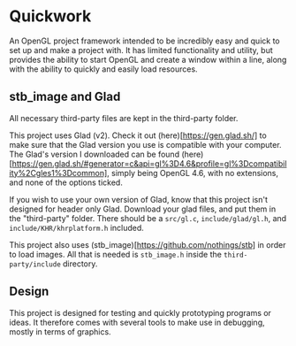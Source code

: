 # Quickwork

An OpenGL project framework intended to be incredibly easy and quick to set up and make a project with. It has limited functionality and utility, but provides the ability to start OpenGL and create a window within a line, along with the ability to quickly and easily load resources.

## stb_image and Glad

All necessary third-party files are kept in the third-party folder.

This project uses Glad (v2). Check it out (here)[https://gen.glad.sh/] to make sure that the Glad version you use is compatible with your computer.
The Glad's version I downloaded can be found (here)[https://gen.glad.sh/#generator=c&api=gl%3D4.6&profile=gl%3Dcompatibility%2Cgles1%3Dcommon], simply being OpenGL 4.6, with no extensions, and none of the options ticked.

If you wish to use your own version of Glad, know that this project isn't designed for header only Glad. Download your glad files, and put them in the "third-party" folder. There should be a `src/gl.c`, `include/glad/gl.h`, and `include/KHR/khrplatform.h` included.

This project also uses (stb_image)[https://github.com/nothings/stb] in order to load images. All that is needed is `stb_image.h` inside the `third-party/include` directory.

## Design

This project is designed for testing and quickly prototyping programs or ideas. It therefore comes with several tools to make use in debugging, mostly in terms of graphics.
